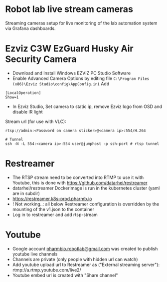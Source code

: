 # Robot lab live stream cameras
Streaming cameras setup for live monitoring of the lab automation system via Grafana dashboards.

# Ezviz C3W EzGuard Husky Air Security Camera
- Download and Install Windows EZVIZ PC Studio Software
- Enable Advanced Camera Options by editing file `C:\Program Files (x86)\Ezviz Studio\config\AppConfig.ini`
Add
```
[LocalOperation]
Show=1
```
- In Ezviz Studio, Set camera to static ip, remove Ezviz logo from OSD and disable IR light

Stream url (for use with VLC):
```
rtsp://admin:<Password on camera sticker>@<camera ip>:554/H.264

# Tunnel
ssh -N -L 554:<camera ip>:554 user@jumphost -p ssh-port # rtsp tunnel

```
# Restreamer
- The RTSP stream need to be converted into RTMP to use it with Youtube, this is done with https://github.com/datarhei/restreamer
- datarhei/restreamer Dockerimage is run in the kubernetes cluster (yaml are in subdir)
- https://restreamer.k8s-prod.pharmb.io
- ! Not working..: all below Restreamer configuration is overridden by the mounting of the v1.json to the container
- Log in to restreamer and add rtsp-stream

# Youtube
- Google account pharmbio.robotlab@gmail.com was created to publish youtube live channels
- Channels are private (only people with hidden url can watch)
- Add youtube upload url to Restreamer as ("External streaming server"): rtmp://a.rtmp.youtube.com/live2/<youtube-token>
- Youtube embed url is created with "Share channel"

